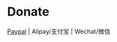 # Donate
[Paypal](https://www.paypal.me/phphe) | <a :href="$withBase('/static/images/donate/alipay_qr.jpg')">Alipay/支付宝</a> | <a :href="$withBase('/static/images/donate/wechat_qr.jpg')">Wechat/微信</a>

